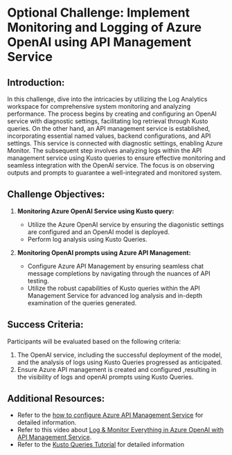 # Optional Challenge: Implement Monitoring and Logging of Azure OpenAI using API Management Service

## Introduction:

In this challenge, dive into the intricacies by utilizing the Log Analytics workspace for comprehensive system monitoring and analyzing performance. The process begins by creating and configuring an OpenAI service with diagnostic settings, facilitating log retrieval through Kusto queries. On the other hand, an API management service is established, incorporating essential named values, backend configurations, and API settings. This service is connected with diagnostic settings, enabling Azure Monitor. The subsequent step involves analyzing logs within the API management service using Kusto queries to ensure effective monitoring and seamless integration with the OpenAI service. The focus is on observing outputs and prompts to guarantee a well-integrated and monitored system.

## Challenge Objectives:

1. **Monitoring Azure OpenAI Service using Kusto query:**
   - Utilize the Azure OpenAI service by ensuring the diagonistic settings are configured and an OpenAI model is deployed.
   - Perform log analysis using Kusto Queries.
     
2. **Monitoring OpenAI prompts using Azure API Management:**
   - Configure Azure API Management by ensuring seamless chat message completions by navigating through the nuances of API testing.
   - Utilize the robust capabilities of Kusto queries within the API Management Service for advanced log analysis and in-depth examination of the queries generated.
  
## Success Criteria:

Participants will be evaluated based on the following criteria:

1. The OpenAI service, including the successful deployment of the model, and the analysis of logs using Kusto Queries progressed as anticipated.
2. Ensure Azure API management is created and configured ,resulting in the visibility of logs and openAI prompts using Kusto Queries.

## Additional Resources:

- Refer to the [how to configure Azure API Management Service](https://github.com/Azure-Samples/openai-python-enterprise-logging/blob/main/README.md) for detailed information.
- Refer to this video about [Log & Monitor Everything in Azure OpenAI with API Management Service](https://github.com/Azure-Samples/openai-python-enterprise-logging/blob/main/README.md).
- Refer to the [Kusto Queries Tutorial](https://learn.microsoft.com/en-us/azure/azure-monitor/logs/log-analytics-tutorial) for detailed information

